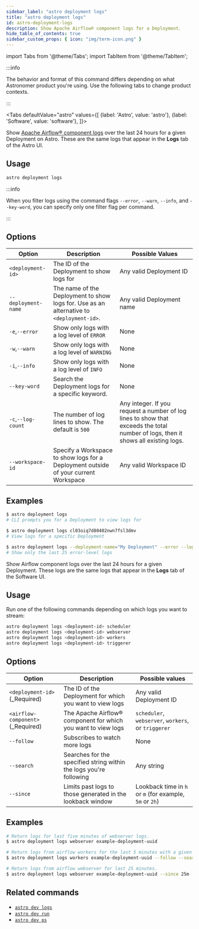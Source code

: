 ```yaml
---
sidebar_label: "astro deployment logs"
title: "astro deployment logs"
id: astro-deployment-logs
description: Show Apache Airflow® component logs for a Deployment.
hide_table_of_contents: true
sidebar_custom_props: { icon: "img/term-icon.png" }
---
```


import Tabs from '@theme/Tabs';
import TabItem from '@theme/TabItem';

:::info

The behavior and format of this command differs depending on what Astronomer product you're using. Use the following tabs to change product contexts.

:::

<Tabs
defaultValue="astro"
values={[
{label: 'Astro', value: 'astro'},
{label: 'Software', value: 'software'},
]}>
<TabItem value="astro">

Show [Apache Airflow® component logs](view-logs.md#view-airflow-component-logs-in-the-astro-ui) over the last 24 hours for a given Deployment on Astro. These are the same logs that appear in the **Logs** tab of the Astro UI.

## Usage

```sh
astro deployment logs
```
:::info

When you filter logs using the command flags `--error`, `--warn`, `--info`, and `--key-word`, you can specify only one filter flag per command.

:::
## Options

| Option              | Description                                                                              | Possible Values                                                                             |
| ------------------- | ---------------------------------------------------------------------------------------- | ------------------------------------------------------------------------------------------- |
| `<deployment-id>`   | The ID of the Deployment to show logs for                                                | Any valid Deployment ID                                                                     |
| `--deployment-name` | The name of the Deployment to show logs for. Use as an alternative to `<deployment-id>`. | Any valid Deployment name                                                                   |
| `-e`,`--error`      | Show only logs with a log level of `ERROR`                                               | None |
| `-w`,`--warn`       | Show only logs with a log level of `WARNING`                                             | None |
| `-i`,`--info`       | Show only logs with a log level of `INFO`                                                | None |
| `--key-word`        | Search the Deployment logs for a specific keyword.                                       | None |
| `-c`,`--log-count`  | The number of log lines to show. The default is `500`                                    | Any integer. If you request a number of log lines to show that exceeds the total number of logs, then it shows all existing logs.                                                     |
| `--workspace-id`    | Specify a Workspace to show logs for a Deployment outside of your current Workspace      | Any valid Workspace ID                                                                      |

## Examples

```sh
$ astro deployment logs
# CLI prompts you for a Deployment to view logs for

$ astro deployment logs cl03oiq7d80402nwn7fsl3dmv
# View logs for a specific Deployment

$ astro deployment logs --deployment-name="My Deployment" --error --log-count=25
# Show only the last 25 error-level logs
```

</TabItem>

<TabItem value="software">

Show Airflow component logs over the last 24 hours for a given Deployment. These logs are the same logs that appear in the **Logs** tab of the Software UI.

## Usage

Run one of the following commands depending on which logs you want to stream:

```sh
astro deployment logs <deployment-id> scheduler
astro deployment logs <deployment-id> webserver
astro deployment logs <deployment-id> workers
astro deployment logs <deployment-id> triggerer
```

## Options

| Option                             | Description                                                        | Possible values                                         |
| ---------------------------------- | ------------------------------------------------------------------ | ------------------------------------------------------- |
| `<deployment-id>` (\_Required)     | The ID of the Deployment for which you want to view logs           | Any valid Deployment ID                                 |
| `<airflow-component>` (\_Required) | The Apache Airflow® component for which you want to view logs              | `scheduler`, `webserver`, `workers`, or `triggerer`     |
| `--follow`                         | Subscribes to watch more logs                                      | None                                                    |
| `--search`                         | Searches for the specified string within the logs you're following | Any string                                              |
| `--since`                          | Limits past logs to those generated in the lookback window         | Lookback time in `h` or `m` (for example, `5m` or `2h`) |

## Examples

```sh
# Return logs for last five minutes of webserver logs.
$ astro deployment logs webserver example-deployment-uuid

# Return logs from airflow workers for the last 5 minutes with a given search term, and subscribe to view more as they are generated.
$ astro deployment logs workers example-deployment-uuid --follow --search "some search terms"

# Return logs from airflow webserver for last 25 minutes.
$ astro deployment logs webserver example-deployment-uuid --since 25m
```

</TabItem>
</Tabs>

## Related commands

- [`astro dev logs`](cli/astro-dev-logs.md)
- [`astro dev run`](cli/astro-dev-run.md)
- [`astro dev ps`](cli/astro-dev-ps.md)
